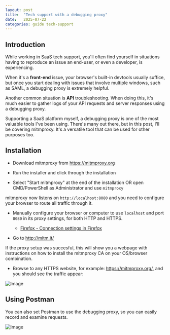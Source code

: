 ```yaml
---
layout: post
title:  "Tech support with a debugging proxy"
date:   2025-07-22
categories: guide tech-support
---
```


## Introduction

While working in SaaS tech support, you'll often find yourself in situations having to reproduce an issue an end-user, or even a developer, is experiencing.

When it's a **front-end** issue, your browser's built-in devtools usually suffice, but once you start dealing with issues that involve multiple windows, such as SAML, a debugging proxy is extremely helpful.

Another common situation is **API** troubleshooting. When doing this, it's much easier to gather logs of your API requests and server responses using a debugging proxy.

Supporting a SaaS platform myself, a debugging proxy is one of the most valuable tools I've been using. There's many out there, but in this post, I'll be covering mitmproxy. It's a versatile tool that can be used for other purposes too.

## Installation

* Download mitmproxy from <https://mitmproxy.org>

* Run the installer and click through the installation

* Select "Start mitmproxy" at the end of the installation OR open CMD/PowerShell as Administrator and use `mitmproxy`

mitmproxy now listens on `http://localhost:8080` and you need to configure your browser to route all traffic through it.

* Manually configure your browser or computer to use `localhost` and port `8080` in its proxy settings, for both HTTP and HTTPS.
  * [Firefox - Connection settings in Firefox](https://support.mozilla.org/en-US/kb/connection-settings-firefox)

* Go to <http://mitm.it/>

If the proxy setup was succesful, this will show you a webpage with instructions on how to install the mitmproxy CA on your OS/browser combination.

* Browse to any HTTPS website, for example: <https://mitmproxy.org/>, and you should see the traffic appear:

![Image]({{site.url}}{{site.baseurl}}\images\2025-07-22-tech-support-with-a-debugging-proxy\35e69d0b-6a23-4603-94ec-ca71f44ff305.png)

## Using Postman

You can also set Postman to use the debugging proxy, so you can easily record and examine requests.

![Image]({{site.url}}{{site.baseurl}}\images\2025-07-22-tech-support-with-a-debugging-proxy\dc82ce12-f858-4bea-9ae5-caa12416f4ee.png)
